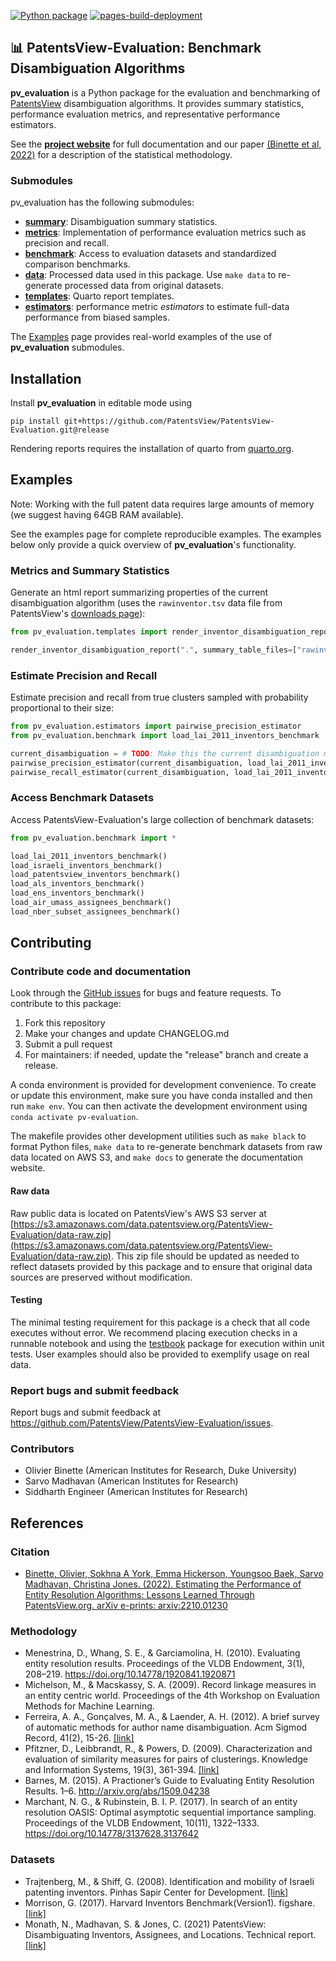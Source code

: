[![Python package](https://github.com/PatentsView/PatentsView-Evaluation/actions/workflows/python-package.yml/badge.svg)](https://github.com/PatentsView/PatentsView-Evaluation/actions/workflows/python-package.yml)
[![pages-build-deployment](https://github.com/PatentsView/PatentsView-Evaluation/actions/workflows/pages/pages-build-deployment/badge.svg)](https://github.com/PatentsView/PatentsView-Evaluation/actions/workflows/pages/pages-build-deployment)

## 📊 PatentsView-Evaluation: Benchmark Disambiguation Algorithms

**pv_evaluation** is a Python package for the evaluation and benchmarking of [PatentsView](https://patentsview.org/) disambiguation algorithms. It provides summary statistics, performance evaluation metrics, and representative performance estimators.

See the **[project website](https://patentsview.github.io/PatentsView-Evaluation/build/html/index.html)** for full documentation and our paper [(Binette et al, 2022)](https://arxiv.org/abs/2210.01230) for a description of the statistical methodology.

### Submodules

pv_evaluation has the following submodules:

- [**summary**](https://patentsview.github.io/PatentsView-Evaluation/build/html/pv_evaluation.summary.html): Disambiguation summary statistics.
- [**metrics**](https://patentsview.github.io/PatentsView-Evaluation/build/html/pv_evaluation.metrics.html): Implementation of performance evaluation metrics such as precision and recall.
- [**benchmark**](https://patentsview.github.io/PatentsView-Evaluation/build/html/pv_evaluation.benchmark.html): Access to evaluation datasets and standardized comparison benchmarks. 
- [**data**](https://github.com/PatentsView/PatentsView-Evaluation/tree/main/pv_evaluation/data): Processed data used in this package. Use `make data` to re-generate processed data from original datasets.
- [**templates**](https://patentsview.github.io/PatentsView-Evaluation/build/html/pv_evaluation.templates.html): Quarto report templates.
- [**estimators**](https://patentsview.github.io/PatentsView-Evaluation/build/html/pv_evaluation.estimators.html): performance metric *estimators* to estimate full-data performance from biased samples.

The [Examples](https://patentsview.github.io/PatentsView-Evaluation/build/html/examples.html) page provides real-world examples of the use of **pv_evaluation** submodules.

## Installation

Install **pv_evaluation** in editable mode using
```shell
pip install git+https://github.com/PatentsView/PatentsView-Evaluation.git@release
```

Rendering reports requires the installation of quarto from [quarto.org](https://quarto.org/docs/get-started/).

## Examples

Note: Working with the full patent data requires large amounts of memory (we suggest having 64GB RAM available).

See the examples page for complete reproducible examples. The examples below only provide a quick overview of **pv_evaluation**'s functionality.

### Metrics and Summary Statistics

Generate an html report summarizing properties of the current disambiguation algorithm (uses the `rawinventor.tsv` data file from PatentsView's [downloads page](https://patentsview.org/download/data-download-tables)):
```python
from pv_evaluation.templates import render_inventor_disambiguation_report

render_inventor_disambiguation_report(".", summary_table_files=["rawinventor.tsv"])
```

### Estimate Precision and Recall

Estimate precision and recall from true clusters sampled with probability proportional to their size:
```python
from pv_evaluation.estimators import pairwise_precision_estimator
from pv_evaluation.benchmark import load_lai_2011_inventors_benchmark

current_disambiguation = # TODO: Make this the current disambiguation membership vector
pairwise_precision_estimator(current_disambiguation, load_lai_2011_inventors_benchmark())
pairwise_recall_estimator(current_disambiguation, load_lai_2011_inventors_benchmark())
```

### Access Benchmark Datasets

Access PatentsView-Evaluation's large collection of benchmark datasets:
```python
from pv_evaluation.benchmark import *

load_lai_2011_inventors_benchmark()
load_israeli_inventors_benchmark()
load_patentsview_inventors_benchmark()
load_als_inventors_benchmark()
load_ens_inventors_benchmark()
load_air_umass_assignees_benchmark()
load_nber_subset_assignees_benchmark()
```

## Contributing

### Contribute code and documentation

Look through the [GitHub issues](https://github.com/PatentsView/PatentsView-Evaluation/issues) for bugs and feature requests. To contribute to this package:

1. Fork this repository
2. Make your changes and update CHANGELOG.md
3. Submit a pull request
4. For maintainers: if needed, update the "release" branch and create a release.

A conda environment is provided for development convenience. To create or update this environment, make sure you have conda installed and then run `make env`. You can then activate the development environment using `conda activate pv-evaluation`.

The makefile provides other development utilities such as `make black` to format Python files, `make data` to re-generate benchmark datasets from raw data located on AWS S3, and `make docs` to generate the documentation website.

#### Raw data

Raw public data is located on PatentsView's AWS S3 server at [https://s3.amazonaws.com/data.patentsview.org/PatentsView-Evaluation/data-raw.zip](https://s3.amazonaws.com/data.patentsview.org/PatentsView-Evaluation/data-raw.zip). This zip file should be updated as needed to reflect datasets provided by this package and to ensure that original data sources are preserved without modification.

#### Testing

The minimal testing requirement for this package is a check that all code executes without error. We recommend placing execution checks in a runnable notebook and using the [testbook](https://pypi.org/project/testbook/) package for execution within unit tests. User examples should also be provided to exemplify usage on real data.

### Report bugs and submit feedback

Report bugs and submit feedback at https://github.com/PatentsView/PatentsView-Evaluation/issues.

### Contributors

- Olivier Binette (American Institutes for Research, Duke University)
- Sarvo Madhavan (American Institutes for Research)
- Siddharth Engineer (American Institutes for Research)

## References

### Citation

- [Binette, Olivier, Sokhna A York, Emma Hickerson, Youngsoo Baek, Sarvo Madhavan, Christina Jones. (2022). Estimating the Performance of Entity Resolution Algorithms: Lessons Learned Through PatentsView.org. arXiv e-prints: arxiv:2210.01230](https://arxiv.org/abs/2210.01230)

### Methodology

- Menestrina, D., Whang, S. E., & Garciamolina, H. (2010). Evaluating entity resolution results. Proceedings of the VLDB Endowment, 3(1), 208–219. https://doi.org/10.14778/1920841.1920871
- Michelson, M., & Macskassy, S. A. (2009). Record linkage measures in an entity centric world. Proceedings of the 4th Workshop on Evaluation Methods for Machine Learning.
- Ferreira, A. A., Gonçalves, M. A., & Laender, A. H. (2012). A brief survey of automatic methods for author name disambiguation. Acm Sigmod Record, 41(2), 15-26. [[link]](https://s3.amazonaws.com/data.patentsview.org/USPTO_Entity_Resolution_Symposium/Ferreira+et+al_2012_A+Brief+Survey+of+Automatic+Methods+for+Author+Name+Disambiguation.pdf)
- Pfitzner, D., Leibbrandt, R., & Powers, D. (2009). Characterization and evaluation of similarity measures for pairs of clusterings. Knowledge and Information Systems, 19(3), 361-394. [[link]](https://citeseerx.ist.psu.edu/viewdoc/download?doi=10.1.1.214.7233&rep=rep1&type=pdf)
- Barnes, M. (2015). A Practioner’s Guide to Evaluating Entity Resolution Results. 1–6. http://arxiv.org/abs/1509.04238
- Marchant, N. G., & Rubinstein, B. I. P. (2017). In search of an entity resolution OASIS: Optimal asymptotic sequential importance sampling. Proceedings of the VLDB Endowment, 10(11), 1322–1333. https://doi.org/10.14778/3137628.3137642

### Datasets

- Trajtenberg, M., & Shiff, G. (2008). Identification and mobility of Israeli patenting inventors. Pinhas Sapir Center for Development. [[link]](https://econ.tau.ac.il/sites/economy.tau.ac.il/files/media_server/Economics/Sapir/papers/%D7%9E%D7%A0%D7%95%D7%90%D7%9C%20%D7%98%D7%A8%D7%9B%D7%98%D7%A0%D7%91%D7%A8%D7%92%205-08%20%D7%9E%D7%A9%D7%95%D7%9C%D7%91.pdf)
- Morrison, G. (2017). Harvard Inventors Benchmark(Version1). figshare. [[link]](https://doi.org/10.6084/m9.figshare.3502754.v1)
- Monath, N., Madhavan, S. & Jones, C. (2021) PatentsView: Disambiguating Inventors, Assignees, and Locations. Technical report. [[link]](https://s3.amazonaws.com/data.patentsview.org/documents/PatentsView_Disambiguation_Methods_Documentation.pdf)